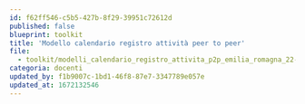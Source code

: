 ```yaml
---
id: f62ff546-c5b5-427b-8f29-39951c72612d
published: false
blueprint: toolkit
title: 'Modello calendario registro attività peer to peer'
file:
  - toolkit/modelli_calendario_registro_attivita_p2p_emilia_romagna_22-23.zip
categoria: docenti
updated_by: f1b9007c-1bd1-46f8-87e7-3347789e057e
updated_at: 1672132546
---
```

